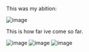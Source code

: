 This was my abition:

![image](https://github.com/user-attachments/assets/2c8b9035-eebd-467f-b239-96ba33dbd34f)


This is how far ive come so far.

![image](https://github.com/user-attachments/assets/b3d48042-3343-4bcf-b017-18c27f179303)
![image](https://github.com/user-attachments/assets/861b1fc9-e04e-4721-bf37-02dff4da2b38)
![image](https://github.com/user-attachments/assets/fb0ceeaf-cafd-4241-8497-d5a1544777d2)
